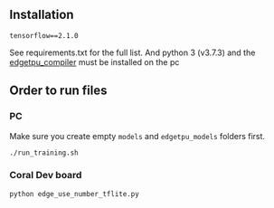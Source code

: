 ## Installation
```
tensorflow==2.1.0
```
See requirements.txt for the full list.
And python 3 (v3.7.3) and the [edgetpu_compiler](https://coral.ai/docs/edgetpu/compiler/#system-requirements) must be installed on the pc
## Order to run files
### PC
Make sure you create empty `models` and `edgetpu_models` folders first.
```
./run_training.sh
```

### Coral Dev board
```
python edge_use_number_tflite.py
```